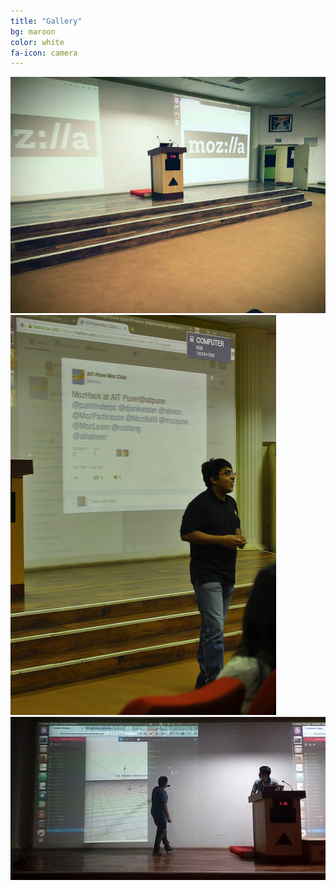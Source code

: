 ```yaml
---
title: "Gallery"
bg: maroon
color: white
fa-icon: camera
---
```

<div>
<img src="img/gallery/a.jpg"  />
<img src="img/gallery/b.jpg"  />
<img src="img/gallery/c.jpg" alt="A-frame talk by Tushar Choudhary and Amit" title="A-frame talk by Tushar Choudhary and Amit"/>
</div>
